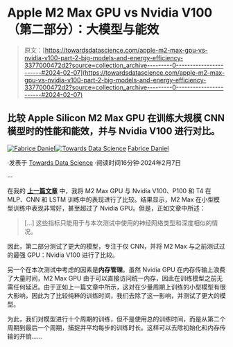 # Apple M2 Max GPU vs Nvidia V100（第二部分）：大模型与能效

> 原文：[https://towardsdatascience.com/apple-m2-max-gpu-vs-nvidia-v100-part-2-big-models-and-energy-efficiency-3377000472d2?source=collection_archive---------0-----------------------#2024-02-07](https://towardsdatascience.com/apple-m2-max-gpu-vs-nvidia-v100-part-2-big-models-and-energy-efficiency-3377000472d2?source=collection_archive---------0-----------------------#2024-02-07)

## 比较 Apple Silicon M2 Max GPU 在训练大规模 CNN 模型时的性能和能效，并与 Nvidia V100 进行对比。

[](https://fabrice-daniel.medium.com/?source=post_page---byline--3377000472d2--------------------------------)[![Fabrice Daniel](../Images/c13598211944934b5565fad97f152700.png)](https://fabrice-daniel.medium.com/?source=post_page---byline--3377000472d2--------------------------------)[](https://towardsdatascience.com/?source=post_page---byline--3377000472d2--------------------------------)[![Towards Data Science](../Images/a6ff2676ffcc0c7aad8aaf1d79379785.png)](https://towardsdatascience.com/?source=post_page---byline--3377000472d2--------------------------------) [Fabrice Daniel](https://fabrice-daniel.medium.com/?source=post_page---byline--3377000472d2--------------------------------)

·发表于 [Towards Data Science](https://towardsdatascience.com/?source=post_page---byline--3377000472d2--------------------------------) ·阅读时间16分钟·2024年2月7日

--

在我的 [**上一篇文章**](https://medium.com/towards-data-science/apple-m2-max-gpu-vs-nvidia-v100-p100-and-t4-8b0d18d08894) 中，我将 M2 Max GPU 与 Nvidia V100、P100 和 T4 在 MLP、CNN 和 LSTM 训练中的表现进行了比较。结果显示，M2 Max 在小型模型训练中表现非常好，甚至超过了 Nvidia GPU。但是，正如文章中所述：

> […] 这些指标只能用于与本次测试中使用的神经网络类型和深度相似的情况。

因此，第二部分测试了更大的模型，专注于仅 CNN，并将 M2 Max 与之前测试过的最强 GPU：Nvidia V100 进行了比较。

另一个在本次测试中考虑的因素是**内存管理**。虽然 Nvidia GPU 在内存传输上浪费了大量时间，M2 Max GPU 由于可以直接访问统一内存，因此在训练模型之前无需任何延迟。由于正如上一篇文章中所示，这对在少量周期上训练的小型模型有很大影响，因此为了比较纯粹的训练时间，我们去除了这一影响，并测试了更大的模型。

为此，我们对模型进行十个周期的训练，但不是使用总的训练时间，而是从第二个周期到最后一个周期，捕捉并平均每步的训练时长。这样可以去除初始化和内存传输的开销……

